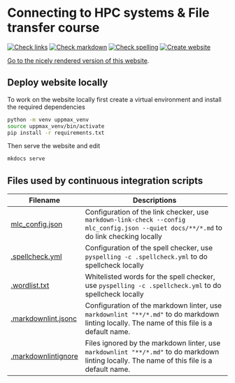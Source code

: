 # Connecting to HPC systems & File transfer course

<!-- markdownlint-disable MD013 --><!-- Badges cannot be split up over lines, hence will break 80 characters per line -->

[![Check links](https://github.com/UPPMAX/naiss_file_transfer_course/actions/workflows/check_links.yaml/badge.svg?branch=main)](https://github.com/UPPMAX/naiss_file_transfer_course/actions/workflows/check_links.yaml)
[![Check markdown](https://github.com/UPPMAX/naiss_file_transfer_course/actions/workflows/check_markdown.yaml/badge.svg?branch=main)](https://github.com/UPPMAX/naiss_file_transfer_course/actions/workflows/check_markdown.yaml)
[![Check spelling](https://github.com/UPPMAX/naiss_file_transfer_course/actions/workflows/check_spelling.yaml/badge.svg?branch=main)](https://github.com/UPPMAX/naiss_file_transfer_course/actions/workflows/check_spelling.yaml)
[![Create website](https://github.com/UPPMAX/naiss_file_transfer_course/actions/workflows/create_website.yaml/badge.svg?branch=main)](https://github.com/UPPMAX/naiss_file_transfer_course/actions/workflows/create_website.yaml)

<!-- markdownlint-enable MD013 -->

[Go to the nicely rendered version of this website](https://uppmax.github.io/uppmax_intro_day_1/).

## Deploy website locally

To work on the website locally first create a virtual environment and install
the required dependencies

``` bash
python -m venv uppmax_venv
source uppmax_venv/bin/activate
pip install -r requirements.txt
```

Then serve the website and edit

``` bash
mkdocs serve
```

## Files used by continuous integration scripts

<!-- markdownlint-disable MD013 --><!-- Tables cannot be split up over lines, hence will break 80 characters per line -->

Filename                              |Descriptions
--------------------------------------|--------------------------------------------------------------------------------------------------------------------------------------
[mlc_config.json](mlc_config.json)    |Configuration of the link checker, use `markdown-link-check --config mlc_config.json --quiet docs/**/*.md` to do link checking locally
[.spellcheck.yml](.spellcheck.yml)    |Configuration of the spell checker, use `pyspelling -c .spellcheck.yml` to do spellcheck locally
[.wordlist.txt](.wordlist.txt)        |Whitelisted words for the spell checker, use `pyspelling -c .spellcheck.yml` to do spellcheck locally
[.markdownlint.jsonc](.markdownlint.jsonc)|Configuration of the markdown linter, use `markdownlint "**/*.md"` to do markdown linting locally. The name of this file is a default name.
[.markdownlintignore](.markdownlintignore)|Files ignored by the markdown linter, use `markdownlint "**/*.md"` to do markdown linting locally. The name of this file is a default name.

<!-- markdownlint-enable MD013 -->

